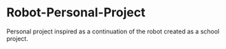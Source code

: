 # Robot-Personal-Project
Personal project inspired as a continuation of the robot created as a school project.